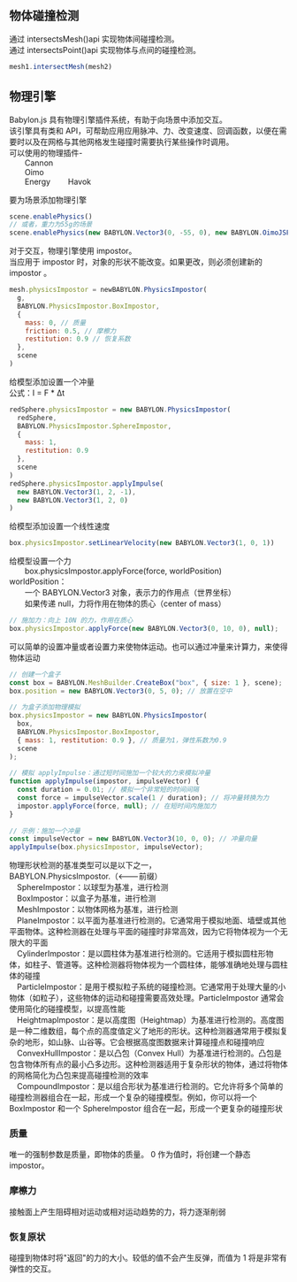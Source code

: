 ## 物体碰撞检测

通过 intersectsMesh()api 实现物体间碰撞检测。  
通过 intersectsPoint()api 实现物体与点间的碰撞检测。

```javascript
mesh1.intersectMesh(mesh2)
```

## 物理引擎

Babylon.js 具有物理引擎插件系统，有助于向场景中添加交互。  
该引擎具有类和 API，可帮助应用应用脉冲、力、改变速度、回调函数，以便在需要时以及在网格与其他网格发生碰撞时需要执行某些操作时调用。  
可以使用的物理插件-  
&emsp;&emsp;Cannon  
&emsp;&emsp;Oimo  
&emsp;&emsp;Energy
&emsp;&emsp;Havok

要为场景添加物理引擎

```javascript
scene.enablePhysics()
// 或者，重力为55g的场景
scene.enablePhysics(new BABYLON.Vector3(0, -55, 0), new BABYLON.OimoJSPlugin())
```

对于交互，物理引擎使用 impostor。   
当应用于 impostor 时，对象的形状不能改变。如果更改，则必须创建新的 impostor 。

```javascript
mesh.physicsImpostor = newBABYLON.PhysicsImpostor(
  g,
  BABYLON.PhysicsImpostor.BoxImpostor,
  {
    mass: 0, // 质量
    friction: 0.5, // 摩檫力
    restitution: 0.9 // 恢复系数
  },
  scene
)
```

给模型添加设置一个冲量     
公式：I = F * Δt      

```javascript
redSphere.physicsImpostor = new BABYLON.PhysicsImpostor(
  redSphere,
  BABYLON.PhysicsImpostor.SphereImpostor,
  {
    mass: 1,
    restitution: 0.9
  },
  scene
)
redSphere.physicsImpostor.applyImpulse(
  new BABYLON.Vector3(1, 2, -1),
  new BABYLON.Vector3(1, 2, 0)
)
```

给模型添加设置一个线性速度

```javascript
box.physicsImpostor.setLinearVelocity(new BABYLON.Vector3(1, 0, 1))
```

给模型设置一个力    
&emsp;&emsp;box.physicsImpostor.applyForce(force, worldPosition)     
worldPosition：   
&emsp;&emsp;一个 BABYLON.Vector3 对象，表示力的作用点（世界坐标）       
&emsp;&emsp;如果传递 null，力将作用在物体的质心（center of mass）     
```javascript
// 施加力：向上 10N 的力，作用在质心
box.physicsImpostor.applyForce(new BABYLON.Vector3(0, 10, 0), null);
```

可以简单的设置冲量或者设置力来使物体运动。也可以通过冲量来计算力，来使得物体运动   

```javascript
// 创建一个盒子
const box = BABYLON.MeshBuilder.CreateBox("box", { size: 1 }, scene);
box.position = new BABYLON.Vector3(0, 5, 0); // 放置在空中
 
// 为盒子添加物理模拟
box.physicsImpostor = new BABYLON.PhysicsImpostor(
  box,
  BABYLON.PhysicsImpostor.BoxImpostor,
  { mass: 1, restitution: 0.9 }, // 质量为1，弹性系数为0.9
  scene
);
 
// 模拟 applyImpulse：通过短时间施加一个较大的力来模拟冲量
function applyImpulse(impostor, impulseVector) {
  const duration = 0.01; // 模拟一个非常短的时间间隔
  const force = impulseVector.scale(1 / duration); // 将冲量转换为力
  impostor.applyForce(force, null); // 在短时间内施加力
}
 
// 示例：施加一个冲量
const impulseVector = new BABYLON.Vector3(10, 0, 0); // 冲量向量
applyImpulse(box.physicsImpostor, impulseVector);
```

物理形状检测的基准类型可以是以下之一，    
BABYLON.PhysicsImpostor.（<---前缀）    
&emsp;SphereImpostor：以球型为基准，进行检测    
&emsp;BoxImpostor：以盒子为基准，进行检测    
&emsp;MeshImpostor：以物体网格为基准，进行检测    
&emsp;PlaneImpostor：以平面为基准进行检测的。它通常用于模拟地面、墙壁或其他平面物体。这种检测器在处理与平面的碰撞时非常高效，因为它将物体视为一个无限大的平面         
&emsp;CylinderImpostor：是以圆柱体为基准进行检测的。它适用于模拟圆柱形物体，如柱子、管道等。这种检测器将物体视为一个圆柱体，能够准确地处理与圆柱体的碰撞   
&emsp;ParticleImpostor：是用于模拟粒子系统的碰撞检测。它通常用于处理大量的小物体（如粒子），这些物体的运动和碰撞需要高效处理。ParticleImpostor 通常会使用简化的碰撞模型，以提高性能   
&emsp;HeightmapImpostor：是以高度图（Heightmap）为基准进行检测的。高度图是一种二维数组，每个点的高度值定义了地形的形状。这种检测器通常用于模拟复杂的地形，如山脉、山谷等。它会根据高度图数据来计算碰撞点和碰撞响应   
&emsp;ConvexHullImpostor：是以凸包（Convex Hull）为基准进行检测的。凸包是包含物体所有点的最小凸多边形。这种检测器适用于复杂形状的物体，通过将物体的网格简化为凸包来提高碰撞检测的效率    
&emsp;CompoundImpostor：是以组合形状为基准进行检测的。它允许将多个简单的碰撞检测器组合在一起，形成一个复杂的碰撞模型。例如，你可以将一个 BoxImpostor 和一个 SphereImpostor 组合在一起，形成一个更复杂的碰撞形状    

### 质量

唯一的强制参数是质量，即物体的质量。 0 作为值时，将创建一个静态 impostor。

### 摩檫力

接触面上产生阻碍相对运动或相对运动趋势的力，将力逐渐削弱

### 恢复原状

碰撞到物体时将"返回"的力的大小。较低的值不会产生反弹，而值为 1 将是非常有弹性的交互。
